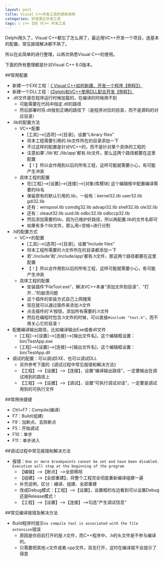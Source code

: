 ```yaml
---
layout: post
title: Visual C++开发工具的使用说明
categories: 好资源之开发工具 
tags: c c++ IDE VC++ 开发工具
---
```


Delphi用久了，Visual C++都忘了怎么用了，最近用VC++开发一个项目，连基本的配置、常见报错解决都不熟了。

所以在此简单的进行整理，以再次熟悉Visual C++的使用。

下面的所有整理都是针对Visual C++ 6.0版本。

##常用配置

* 新建一个EXE工程：[《 Visual C++如何新建、开发一个程序【例程】》](http://www.xumenger.com/new-visual-cpp-20160503/)
* 新建一个DLL工程：[《Delphi和VC++使用DLL配合开发【例程】》](http://www.xumenger.com/delphi-cpp-dll-20160412/)
* .dll文件是在程序运行时候加载的，在编译的时候用不到
	* 可能需要在代码中指定.dll的路径
	* 然后部署时将.dll放到正确的路径下（是程序对应的目录，而不是源码的对应目录）
* .lib的配置方法
	* VC++配置
		* [工具]-->[选项]-->[目录]，设置“Library files”
		* 将本工程需要引用的.lib文件所在的目录添加一下
		* 不过这样的配置是针对VC++的，而不是针对某个具体的工程的
		* 注意如果'./lib'和'./lib/app'都有.lib文件，那么这两个路径都要在这里配置
		* 【！】所以会作用到以后的所有工程，这样可能就需要小心，有可能产生冲突
	* 具体工程的配置
		* 在[工程]-->[设置]-->[连接]-->[对象/库模块] 这个编辑框中配置编译需要的lib名
		* 保留原有的默认引用的.lib，一般有：kernel32.lib user32.lib gdi32.lib 
		* 还有：winspool.lib comdlg32.lib advapi32.lib shell32.lib ole32.lib 
		* 还有：oleaut32.lib uuid.lib odbc32.lib odbccp32.lib 
		* 然后添加需要的lib，因为已维护好路径，所以再配置.lib的文件名即可
		* 如果有多个lib文件，那么用<空格>进行分割
* .h的配置方式
	* VC++的配置
		* [工具]-->[选项]-->[目录]，设置“Include files”
		* 将本工程所需要的.h文件所在的目录都添加一下
		* 若'./include'和'./include/app'都有.h文件，那这两个路径都要在这里配置
		* 【！】所以会作用到以后的所有工程，这样可能就需要小心，有可能产生冲突
	* 具体工程的配置
		* 安装插件“FileTool.exe”，解决VC++本身“添加文件到目录”、“打开...”的崩溃问题
		* 这个插件的安装方式自己上网搜索
		* 现在就可以通过插件来添加.h文件
		* 点击插件的'A'按钮，添加所有需要的.h文件
		* 然后在编程时包含.h文件的时候，可以直接`#include "test.h"`，而不用关心它的目录！
* 配置编译输出路径，比如编译输出Exe或者dll文件
	* [工程]-->[设置]-->[连接]-->[输出文件名]，这个编辑框设置：bin/TestApp.exe
	* [工程]-->[设置]-->[连接]-->[输出文件名]，这个编辑框设置：bin/TestApp.dll
* 调试的配置：可以调试EXE、也可以调试DLL
	* 另外参考下面的《调试过程中常见报错和解决方法》
	* 【工程】-->【设置】-->【连接】，设置“编译输出路径”，一定要输出在调试用到的路径上
	* 【工程】-->【设置】-->【调试】，设置“可执行调试对话”，一定要是调试用到的可执行文件

##常用快捷键

* Ctrl+F7：Compile(编译)
* F7：Build(组建)
* F9：加断点、去除断点
* F5：开始调试
* F10：单步
* F11：单步进入

##调试过程中常见报错和解决方法

* 报错：`One or more breakpoints cannot be set and have been disabled. Execution will stop at the beginning of the program`
	* 【编辑】-->【断点】-->全部移除
	* 【组建】-->【全部重建】，将整个工程完全彻底重新编译组建一遍
	* 补充说明，区分：编译、组建、全部重建
	* 改成Debug模式：【工程】–>【设置】，设置框的左边看到可以设置Debug还是Release模式！
	* 【工程】-->【设置】-->【连接】-->勾选“产生调试信息”

##常见编译报错及解决方法

* Build程序时提示`no compile tool is associated with the file extension`错误
	* 原因是你目前打开的是.h文件，而C++程序中，.h的头文件是不参与编译的。
	* 只需要把其他.c文件或者.cpp文件，双击打开，这时在编译就不会提示了得意
